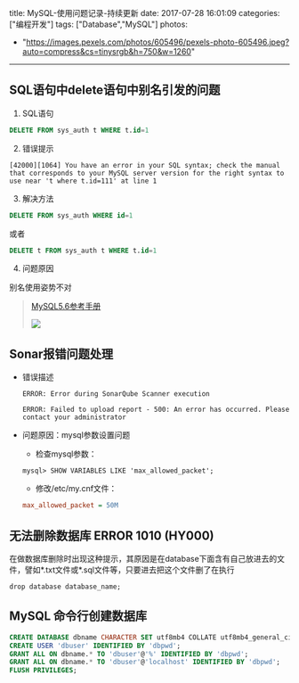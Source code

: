 title: MySQL-使用问题记录-持续更新
date: 2017-07-28 16:01:09
categories: ["编程开发"]
tags: ["Database","MySQL"]
photos:
  - "https://images.pexels.com/photos/605496/pexels-photo-605496.jpeg?auto=compress&cs=tinysrgb&h=750&w=1260"
---
## SQL语句中delete语句中别名引发的问题

1. SQL语句

  ```sql
  DELETE FROM sys_auth t WHERE t.id=1
  ```

2. 错误提示

  ```
  [42000][1064] You have an error in your SQL syntax; check the manual that corresponds to your MySQL server version for the right syntax to use near 't where t.id=111' at line 1
  ```

3. 解决方法

  ```sql
  DELETE FROM sys_auth WHERE id=1
  ```

  或者

  ```sql
  DELETE t FROM sys_auth t WHERE t.id=1
```

4. 问题原因

  别名使用姿势不对

  > [MySQL5.6参考手册](https://dev.mysql.com/doc/refman/5.6/en/delete.html)
  >
  > ![](http://7xkexv.dl1.z0.glb.clouddn.com/20170728/mysql_delete_alias.png)


## Sonar报错问题处理


* 错误描述

  ```
  ERROR: Error during SonarQube Scanner execution

  ERROR: Failed to upload report - 500: An error has occurred. Please contact your administrator
  ```

* 问题原因：mysql参数设置问题

  - 检查mysql参数：
  ```shell
  mysql> SHOW VARIABLES LIKE 'max_allowed_packet';
  ```

  - 修改/etc/my.cnf文件：
  ```ini
  max_allowed_packet = 50M
  ```

## 无法删除数据库 ERROR 1010 (HY000)

在做数据库删除时出现这种提示，其原因是在database下面含有自己放进去的文件，譬如*.txt文件或*.sql文件等，只要进去把这个文件删了在执行

```
drop database database_name;
```


## MySQL 命令行创建数据库

```sql
CREATE DATABASE dbname CHARACTER SET utf8mb4 COLLATE utf8mb4_general_ci;
CREATE USER 'dbuser' IDENTIFIED BY 'dbpwd';
GRANT ALL ON dbname.* TO 'dbuser'@'%' IDENTIFIED BY 'dbpwd';
GRANT ALL ON dbname.* TO 'dbuser'@'localhost' IDENTIFIED BY 'dbpwd';
FLUSH PRIVILEGES;
```
